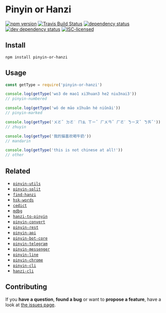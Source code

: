 # Pinyin or Hanzi

[![npm version](https://img.shields.io/npm/v/pinyin-or-hanzi.svg)](https://www.npmjs.com/package/pinyin-or-hanzi)
[![Travis Build Status](https://travis-ci.org/pepebecker/pinyin-or-hanzi.svg)](https://travis-ci.org/pepebecker/pinyin-or-hanzi)
[![dependency status](https://img.shields.io/david/pepebecker/pinyin-or-hanzi.svg)](https://david-dm.org/pepebecker/pinyin-or-hanzi)
[![dev dependency status](https://img.shields.io/david/dev/pepebecker/pinyin-or-hanzi.svg)](https://david-dm.org/pepebecker/pinyin-or-hanzi#info=devDependencies)
[![ISC-licensed](https://img.shields.io/github/license/pepebecker/pinyin-or-hanzi.svg)](https://choosealicense.com/licenses/isc/)

## Install

```shell
npm install pinyin-or-hanzi
```

## Usage

```js
const getType = require('pinyin-or-hanzi')

console.log(getType('wo3 de mao1 xi3huan3 he2 niu3nai3'))
// pinyin-numbered

console.log(getType('wǒ de māo xǐhuǎn hé niǔnǎi'))
// pinyin-marked

console.log(getType('ㄨㄛˇ ㄉㄜ˙ ㄇㄠ ㄒㄧˇ ㄏㄨㄢˇ ㄏㄜˊ ㄋㄧㄡˇ ㄋㄞˇ'))
// zhuyin

console.log(getType('我的猫喜欢喝牛奶'))
// mandarin

console.log(getType('this is not chinese at all!'))
// other
```

## Related

- [`pinyin-utils`](https://github.com/pepebecker/pinyin-utils)
- [`pinyin-split`](https://github.com/pepebecker/pinyin-split)
- [`find-hanzi`](https://github.com/pepebecker/find-hanzi)
- [`hsk-words`](https://github.com/pepebecker/hsk-words)
- [`cedict`](https://github.com/pepebecker/cedict)
- [`mdbg`](https://github.com/pepebecker/mdbg)
- [`hanzi-to-pinyin`](https://github.com/pepebecker/hanzi-to-pinyin)
- [`pinyin-convert`](https://github.com/pepebecker/pinyin-convert)
- [`pinyin-rest`](https://github.com/pepebecker/pinyin-rest)
- [`pinyin-api`](https://github.com/pepebecker/pinyin-api)
- [`pinyin-bot-core`](https://github.com/pepebecker/pinyin-bot-core)
- [`pinyin-telegram`](https://github.com/pepebecker/pinyin-telegram)
- [`pinyin-messenger`](https://github.com/pepebecker/pinyin-messenger)
- [`pinyin-line`](https://github.com/pepebecker/pinyin-line)
- [`pinyin-chrome`](https://github.com/pepebecker/pinyin-chrome)
- [`pinyin-cli`](https://github.com/pepebecker/pinyin-cli)
- [`hanzi-cli`](https://github.com/pepebecker/hanzi-cli)

## Contributing

If you **have a question**, **found a bug** or want to **propose a feature**, have a look at [the issues page](https://github.com/pepebecker/pinyin-or-hanzi/issues).
